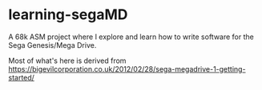 # learning-segaMD
A 68k ASM project where I explore and learn how to write software for the Sega Genesis/Mega Drive.

Most of what's here is derived from https://bigevilcorporation.co.uk/2012/02/28/sega-megadrive-1-getting-started/